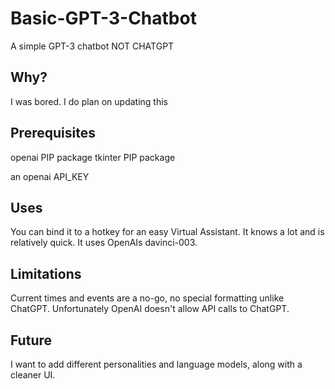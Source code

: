 # Basic-GPT-3-Chatbot
A simple GPT-3 chatbot NOT CHATGPT

## Why?
I was bored. I do plan on updating this

## Prerequisites
openai PIP package
tkinter PIP package

an openai API_KEY

## Uses
You can bind it to a hotkey for an easy Virtual Assistant. It knows a lot and is relatively quick. It uses OpenAIs davinci-003. 

## Limitations
Current times and events are a no-go, no special formatting unlike ChatGPT. Unfortunately OpenAI doesn't allow API calls to ChatGPT.

## Future
I want to add different personalities and language models, along with a cleaner UI.
